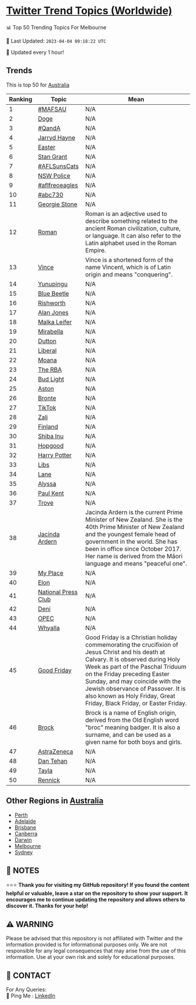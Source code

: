 [Twitter Trend Topics (Worldwide)](https://github.com/ErcinDedeoglu/Twitter-Trend-Topics)
==========


📊 Top 50 Trending Topics For Melbourne

📆 Last Updated: `2023-04-04 09:18:22 UTC`

🔧 Updated every 1 hour!


## Trends

This is top 50 for [Australia](</Australia>)

| Ranking | Topic | Mean |
| ------- | ------------ | ------------ |
| 1 | [#MAFSAU](http://twitter.com/search?q=%23MAFSAU) | N/A |
| 2 | [Doge](http://twitter.com/search?q=Doge) | N/A |
| 3 | [#QandA](http://twitter.com/search?q=%23QandA) | N/A |
| 4 | [Jarryd Hayne](http://twitter.com/search?q=Jarryd+Hayne) | N/A |
| 5 | [Easter](http://twitter.com/search?q=Easter) | N/A |
| 6 | [Stan Grant](http://twitter.com/search?q=Stan+Grant) | N/A |
| 7 | [#AFLSunsCats](http://twitter.com/search?q=%23AFLSunsCats) | N/A |
| 8 | [NSW Police](http://twitter.com/search?q=NSW+Police) | N/A |
| 9 | [#aflfreoeagles](http://twitter.com/search?q=%23aflfreoeagles) | N/A |
| 10 | [#abc730](http://twitter.com/search?q=%23abc730) | N/A |
| 11 | [Georgie Stone](http://twitter.com/search?q=Georgie+Stone) | N/A |
| 12 | [Roman](http://twitter.com/search?q=Roman) | Roman is an adjective used to describe something related to the ancient Roman civilization, culture, or language. It can also refer to the Latin alphabet used in the Roman Empire. |
| 13 | [Vince](http://twitter.com/search?q=Vince) | Vince is a shortened form of the name Vincent, which is of Latin origin and means "conquering". |
| 14 | [Yunupingu](http://twitter.com/search?q=Yunupingu) | N/A |
| 15 | [Blue Beetle](http://twitter.com/search?q=Blue+Beetle) | N/A |
| 16 | [Rishworth](http://twitter.com/search?q=Rishworth) | N/A |
| 17 | [Alan Jones](http://twitter.com/search?q=Alan+Jones) | N/A |
| 18 | [Malka Leifer](http://twitter.com/search?q=Malka+Leifer) | N/A |
| 19 | [Mirabella](http://twitter.com/search?q=Mirabella) | N/A |
| 20 | [Dutton](http://twitter.com/search?q=Dutton) | N/A |
| 21 | [Liberal](http://twitter.com/search?q=Liberal) | N/A |
| 22 | [Moana](http://twitter.com/search?q=Moana) | N/A |
| 23 | [The RBA](http://twitter.com/search?q=The+RBA) | N/A |
| 24 | [Bud Light](http://twitter.com/search?q=Bud+Light) | N/A |
| 25 | [Aston](http://twitter.com/search?q=Aston) | N/A |
| 26 | [Bronte](http://twitter.com/search?q=Bronte) | N/A |
| 27 | [TikTok](http://twitter.com/search?q=TikTok) | N/A |
| 28 | [Zali](http://twitter.com/search?q=Zali) | N/A |
| 29 | [Finland](http://twitter.com/search?q=Finland) | N/A |
| 30 | [Shiba Inu](http://twitter.com/search?q=Shiba+Inu) | N/A |
| 31 | [Hopgood](http://twitter.com/search?q=Hopgood) | N/A |
| 32 | [Harry Potter](http://twitter.com/search?q=Harry+Potter) | N/A |
| 33 | [Libs](http://twitter.com/search?q=Libs) | N/A |
| 34 | [Lane](http://twitter.com/search?q=Lane) | N/A |
| 35 | [Alyssa](http://twitter.com/search?q=Alyssa) | N/A |
| 36 | [Paul Kent](http://twitter.com/search?q=Paul+Kent) | N/A |
| 37 | [Trove](http://twitter.com/search?q=Trove) | N/A |
| 38 | [Jacinda Ardern](http://twitter.com/search?q=Jacinda+Ardern) | Jacinda Ardern is the current Prime Minister of New Zealand. She is the 40th Prime Minister of New Zealand and the youngest female head of government in the world. She has been in office since October 2017. Her name is derived from the Māori language and means "peaceful one". |
| 39 | [My Place](http://twitter.com/search?q=My+Place) | N/A |
| 40 | [Elon](http://twitter.com/search?q=Elon) | N/A |
| 41 | [National Press Club](http://twitter.com/search?q=National+Press+Club) | N/A |
| 42 | [Deni](http://twitter.com/search?q=Deni) | N/A |
| 43 | [OPEC](http://twitter.com/search?q=OPEC) | N/A |
| 44 | [Whyalla](http://twitter.com/search?q=Whyalla) | N/A |
| 45 | [Good Friday](http://twitter.com/search?q=Good+Friday) | Good Friday is a Christian holiday commemorating the crucifixion of Jesus Christ and his death at Calvary. It is observed during Holy Week as part of the Paschal Triduum on the Friday preceding Easter Sunday, and may coincide with the Jewish observance of Passover. It is also known as Holy Friday, Great Friday, Black Friday, or Easter Friday. |
| 46 | [Brock](http://twitter.com/search?q=Brock) | Brock is a name of English origin, derived from the Old English word "broc" meaning badger. It is also a surname, and can be used as a given name for both boys and girls. |
| 47 | [AstraZeneca](http://twitter.com/search?q=AstraZeneca) | N/A |
| 48 | [Dan Tehan](http://twitter.com/search?q=Dan+Tehan) | N/A |
| 49 | [Tayla](http://twitter.com/search?q=Tayla) | N/A |
| 50 | [Rennick](http://twitter.com/search?q=Rennick) | N/A |



## Other Regions in [Australia](</Australia>)

* [Perth](</Australia/Perth.md>)
* [Adelaide](</Australia/Adelaide.md>)
* [Brisbane](</Australia/Brisbane.md>)
* [Canberra](</Australia/Canberra.md>)
* [Darwin](</Australia/Darwin.md>)
* [Melbourne](</Australia/Melbourne.md>)
* [Sydney](</Australia/Sydney.md>)



## 📝 NOTES

⭐⭐⭐ **Thank you for visiting my GitHub repository! If you found the content helpful or valuable, leave a star on the repository to show your support. It encourages me to continue updating the repository and allows others to discover it. Thanks for your help!**


## ⚠️ WARNING

Please be advised that this repository is not affiliated with Twitter and the information provided is for informational purposes only. We are not responsible for any legal consequences that may arise from the use of this information. Use at your own risk and solely for educational purposes.


## 📨 CONTACT

 For Any Queries:  
            🏓 Ping Me : [LinkedIn](https://www.linkedin.com/in/ercindedeoglu/)
